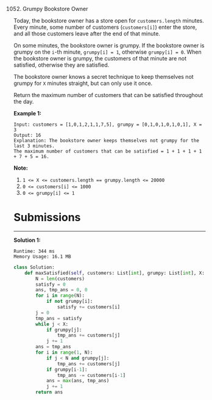 1052. Grumpy Bookstore Owner

Today, the bookstore owner has a store open for `customers.length` minutes.  Every minute, some number of customers (`customers[i]`) enter the store, and all those customers leave after the end of that minute.

On some minutes, the bookstore owner is grumpy.  If the bookstore owner is grumpy on the `i`-th minute, `grumpy[i] = 1`, otherwise `grumpy[i] = 0`.  When the bookstore owner is grumpy, the customers of that minute are not satisfied, otherwise they are satisfied.

The bookstore owner knows a secret technique to keep themselves not grumpy for `X` minutes straight, but can only use it once.

Return the maximum number of customers that can be satisfied throughout the day.

 

**Example 1:**
```
Input: customers = [1,0,1,2,1,1,7,5], grumpy = [0,1,0,1,0,1,0,1], X = 3
Output: 16
Explanation: The bookstore owner keeps themselves not grumpy for the last 3 minutes. 
The maximum number of customers that can be satisfied = 1 + 1 + 1 + 1 + 7 + 5 = 16.
``` 

**Note:**

1. `1 <= X <= customers.length == grumpy.length <= 20000`
1. `0 <= customers[i] <= 1000`
1. `0 <= grumpy[i] <= 1`

# Submissions
---
**Solution 1:**
```
Runtime: 344 ms
Memory Usage: 16.1 MB
```
```python
class Solution:
    def maxSatisfied(self, customers: List[int], grumpy: List[int], X: int) -> int:
        N = len(customers)
        satisfy = 0
        ans, tmp_ans = 0, 0
        for i in range(N):
            if not grumpy[i]:
                satisfy += customers[i]
        j = 0
        tmp_ans = satisfy
        while j < X:
            if grumpy[j]:
                tmp_ans += customers[j]
            j += 1
        ans = tmp_ans
        for i in range(1, N):
            if j < N and grumpy[j]:
                tmp_ans += customers[j]
            if grumpy[i-1]:
                tmp_ans -= customers[i-1]
            ans = max(ans, tmp_ans)
            j += 1
        return ans
```